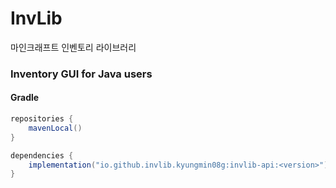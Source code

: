 # InvLib
마인크래프트 인벤토리 라이브러리

### Inventory GUI for Java users

#### Gradle

```java
repositories {
    mavenLocal()
}
```

```java
dependencies {
    implementation("io.github.invlib.kyungmin08g:invlib-api:<version>")
}
```
